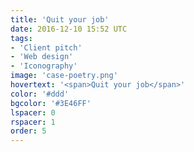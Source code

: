 ```yaml
---
title: 'Quit your job'
date: 2016-12-10 15:52 UTC
tags:
- 'Client pitch'
- 'Web design'
- 'Iconography'
image: 'case-poetry.png'
hovertext: '<span>Quit your job</span>'
color: '#ddd'
bgcolor: '#3E46FF'
lspacer: 0
rspacer: 1
order: 5
---
```

